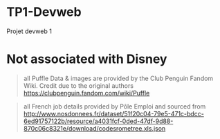 # TP1-Devweb

Projet devweb 1

# Not associated with Disney 

> all Puffle Data & images are provided by the Club Penguin Fandom Wiki. Credit due to the original authors
> https://clubpenguin.fandom.com/wiki/Puffle

> all French job details provided by Pôle Emploi and sourced from http://www.nosdonnees.fr/dataset/51f20c04-79e5-471c-bdcc-6ed91757122b/resource/a4031fcf-0ded-47df-9d88-870c06c8321e/download/codesrometree.xls.json